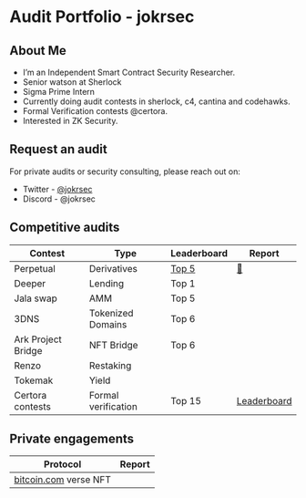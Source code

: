 # Audit Portfolio - jokrsec

## About Me
* I’m an Independent Smart Contract Security Researcher.
* Senior watson at Sherlock
* Sigma Prime Intern
* Currently doing audit contests in sherlock, c4, cantina and codehawks.
* Formal Verification contests @certora.
* Interested in ZK Security.

## Request an audit
For private audits or security consulting, please reach out on:
- Twitter  - [@jokrsec](https://x.com/jokrsec)
- Discord - @jokrsec

## Competitive audits
| Contest | Type | Leaderboard | Report | 
| - | - | - | - |
| Perpetual | Derivatives | [Top 5](https://audits.sherlock.xyz/contests/219) | [📄](https://audits.sherlock.xyz/contests/219/report)
| Deeper | Lending | Top 1 |
| Jala swap | AMM | Top 5 |
| 3DNS | Tokenized Domains | Top 6 | 
| Ark Project Bridge | NFT Bridge | Top 6 |
| Renzo | Restaking |
| Tokemak | Yield | 
| Certora contests | Formal verification | Top 15 | [Leaderboard](https://www.certora.com/leaderboard) |

## Private engagements
| Protocol | Report | 
| - | - |
| [bitcoin.com](https://www.bitcoin.com/) verse NFT | |
